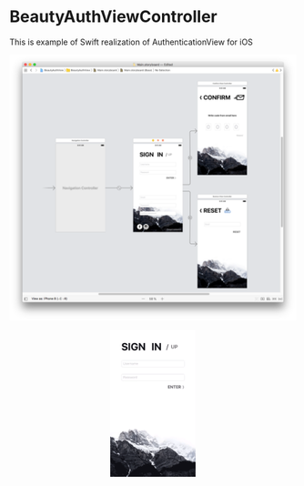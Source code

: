 # BeautyAuthViewController


This is example of Swift realization of AuthenticationView for iOS

<p align="center">
    <img src="Documents/storyboard.png" />
</p>



<p align="center">
    <kbd>
        <img width="150" src="Documents/authView.gif" />
    </kbd>
</p>

